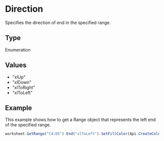# Direction

Specifies the direction of end in the specified range.

## Type

Enumeration

## Values

- "xlUp"
- "xlDown"
- "xlToRight"
- "xlToLeft"


## Example

This example shows how to get a Range object that represents the left end of the specified range.

```javascript editor-xlsx
worksheet.GetRange("C4:D5").End("xlToLeft").SetFillColor(Api.CreateColorFromRGB(255, 224, 204));
```
